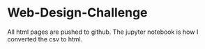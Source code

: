 # Web-Design-Challenge
All html pages are pushed to github. The jupyter notebook is how I converted the csv to html.